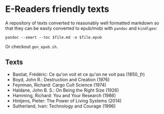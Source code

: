 # E-Readers friendly texts

A repository of texts converted to reasonably well formatted markdown so that
they can be easily converted to epub/mobi with `pandoc` and `kindlgen`:

    pandoc --smart --toc $file.md -o $file.epub

Or checkout `gen_epub.sh`.

## Texts

- Bastiat, Frédéric: Ce qu'on voit et ce qu'on ne voit pas (1850, *fr*)
- Boyd, John R.: Destruction and Creation (1976)
- Feynman, Richard: Cargo Cult Science (1974)
- Haldane, John B. S.: On Being the Right Size (1926)
- Hamming, Richard: You and Your Research (1986)
- Hintjens, Pieter: The Power of Living Systems (2014)
- Sutherland, Ivan: Technology and Courage (1996)
